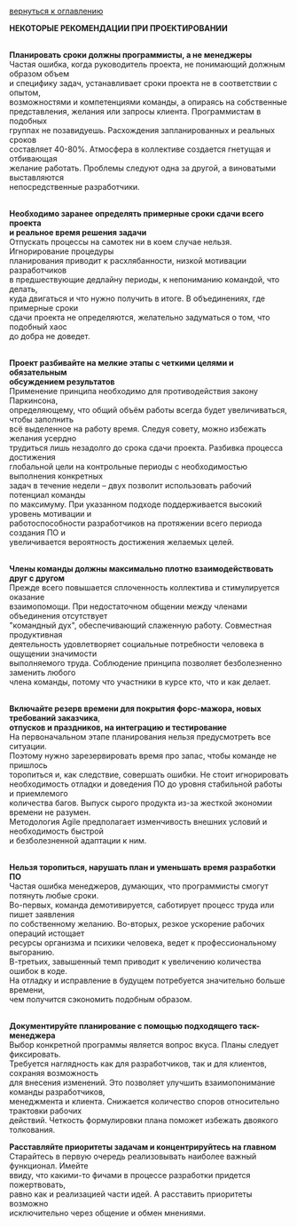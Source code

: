 <a href="/README.md">вернуться к оглавлению</a>

<b>НЕКОТОРЫЕ РЕКОМЕНДАЦИИ ПРИ ПРОЕКТИРОВАНИИ </b> <br><br>

**Планировать сроки должны программисты, а не менеджеры**<br>
Частая ошибка, когда руководитель проекта, не понимающий должным образом объем <br>
и специфику задач, устанавливает сроки проекта не в соответствии с опытом, <br>
возможностями и компетенциями команды, а опираясь на собственные <br>
представления, желания или запросы клиента. Программистам в подобных <br>
группах не позавидуешь. Расхождения запланированных и реальных сроков <br>
составляет 40-80%. Атмосфера в коллективе создается гнетущая и отбивающая <br>
желание работать. Проблемы следуют одна за другой, а виноватыми выставляются <br>
непосредственные разработчики.<br><br>

**Необходимо заранее определять примерные сроки сдачи всего проекта** <br>
**и реальное время решения задачи**<br>
Отпускать процессы на самотек ни в коем случае нельзя. Игнорирование процедуры <br>
планирования приводит к расхлябанности, низкой мотивации разработчиков <br>
в предшествующие дедлайну периоды, к непониманию командой, что делать, <br>
куда двигаться и что нужно получить в итоге. В объединениях, где примерные сроки <br> 
сдачи проекта не определяются, желательно задуматься о том, что подобный хаос <br>
до добра не доведет.<br><br>

**Проект разбивайте на мелкие этапы с четкими целями и обязательным** <br>
**обсуждением результатов**<br>
Применение принципа необходимо для противодействия закону Паркинсона, <br>
определяющему, что общий объём работы всегда будет увеличиваться, чтобы заполнить <br> 
всё выделенное на работу время. Следуя совету, можно избежать желания усердно <br>
трудиться лишь незадолго до срока сдачи проекта. Разбивка процесса достижения <br>
глобальной цели на контрольные периоды с необходимостью выполнения конкретных <br>
задач в течение недели – двух позволит использовать рабочий потенциал команды <br>
по максимуму. При указанном подходе поддерживается высокий уровень мотивации и <br>
работоспособности разработчиков на протяжении всего периода создания ПО и <br>
увеличивается вероятность достижения желаемых целей.<br><br>

**Члены команды должны максимально плотно взаимодействовать друг с другом** <br>
Прежде всего повышается сплоченность коллектива и стимулируется оказание <br>
взаимопомощи. При недостаточном общении между членами объединения отсутствует <br> 
"командный дух", обеспечивающий слаженную работу. Совместная продуктивная <br>
деятельность удовлетворяет социальные потребности человека в ощущении значимости <br> 
выполняемого труда. Соблюдение принципа позволяет безболезненно заменить любого <br>
члена команды, потому что участники в курсе кто, что и как делает.<br><br>

**Включайте резерв времени для покрытия форс-мажора, новых требований заказчика**, <br>
**отпусков и праздников, на интеграцию и тестирование**<br>
На первоначальном этапе планирования нельзя предусмотреть все ситуации. <br> 
Поэтому нужно зарезервировать время про запас, чтобы команде не пришлось <br>
торопиться и, как следствие, совершать ошибки. Не стоит игнорировать <br>
необходимость отладки и доведения ПО до уровня стабильной работы и приемлемого <br> 
количества багов. Выпуск сырого продукта из-за жесткой экономии времени не разумен. <br> 
Методология Agile предполагает изменчивость внешних условий и необходимость быстрой <br>
и безболезненной адаптации к ним.<br><br>

**Нельзя торопиться, нарушать план и уменьшать время разработки ПО**<br>
Частая ошибка менеджеров, думающих, что программисты смогут потянуть любые сроки. <br>
Во-первых, команда демотивируется, саботирует процесс труда или пишет заявления <br>
по собственному желанию. Во-вторых, резкое ускорение рабочих операций истощает <br>
ресурсы организма и психики человека, ведет к профессиональному выгоранию. <br>
В-третьих, завышенный темп приводит к увеличению количества ошибок в коде. <br>
На отладку и исправление в будущем потребуется значительно больше времени, <br>
чем получится сэкономить подобным образом.<br><br>

**Документируйте планирование с помощью подходящего таск-менеджера**<br>
Выбор конкретной программы является вопрос вкуса. Планы следует фиксировать.<br> 
Требуется наглядность как для разработчиков, так и для клиентов, сохраняя возможность<br> 
для внесения изменений. Это позволяет улучшить взаимопонимание команды разработчиков, <br>
менеджмента и клиента. Снижается количество споров относительно трактовки рабочих <br>
действий. Четкость формулировки плана поможет избежать двоякого толкования.<br>

**Расставляйте приоритеты задачам и концентрируйтесь на главном**<br>
Старайтесь в первую очередь реализовывать наиболее важный функционал. Имейте <br>
ввиду, что какими-то фичами в процессе разработки придется пожертвовать, <br>
равно как и реализацией части идей. А расставить приоритеты возможно <br>
исключительно через общение и обмен мнениями.<br>
